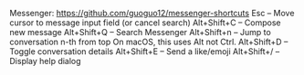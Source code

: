 Messenger:
https://github.com/guoguo12/messenger-shortcuts
Esc – Move cursor to message input field (or cancel search)
Alt+Shift+C – Compose new message
Alt+Shift+Q – Search Messenger
Alt+Shift+n – Jump to conversation n-th from top
On macOS, this uses Alt not Ctrl.
Alt+Shift+D – Toggle conversation details
Alt+Shift+E – Send a like/emoji
Alt+Shift+/ – Display help dialog
